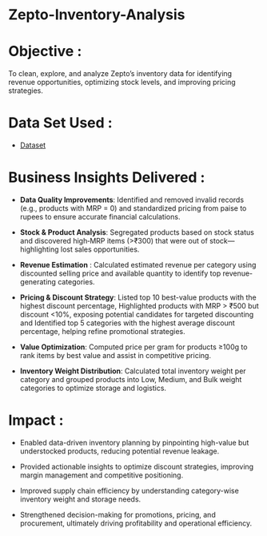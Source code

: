 # Zepto-Inventory-Analysis

# Objective :
To clean, explore, and analyze Zepto’s inventory data for identifying revenue opportunities, optimizing stock levels, and improving pricing strategies.

# Data Set Used :
- <a href="https://github.com/RahulPrasad22/Zepto-Inventory-Analysis/blob/main/zepto_v2.csv">Dataset</a>

# Business Insights Delivered :
- **Data Quality Improvements**: Identified and removed invalid records (e.g., products with MRP = 0) and standardized pricing from paise to rupees to ensure accurate financial calculations.

- **Stock & Product Analysis**: Segregated products based on stock status and discovered high‐MRP items (>₹300) that were out of stock—highlighting lost sales opportunities.

- **Revenue Estimation** : Calculated estimated revenue per category using discounted selling price and available quantity to identify top revenue-generating categories.

- **Pricing & Discount Strategy**: Listed top 10 best-value products with the highest discount percentage, Highlighted products with MRP > ₹500 but discount <10%, exposing potential candidates for targeted discounting and Identified top 5 categories with the highest average discount percentage, helping refine promotional strategies.

- **Value Optimization**: Computed price per gram for products ≥100g to rank items by best value and assist in competitive pricing.

- **Inventory Weight Distribution**: Calculated total inventory weight per category and grouped products into Low, Medium, and Bulk weight categories to optimize storage and logistics.

# Impact :
- Enabled data-driven inventory planning by pinpointing high-value but understocked products, reducing potential revenue leakage.

- Provided actionable insights to optimize discount strategies, improving margin management and competitive positioning.

- Improved supply chain efficiency by understanding category-wise inventory weight and storage needs.

- Strengthened decision-making for promotions, pricing, and procurement, ultimately driving profitability and operational efficiency.



